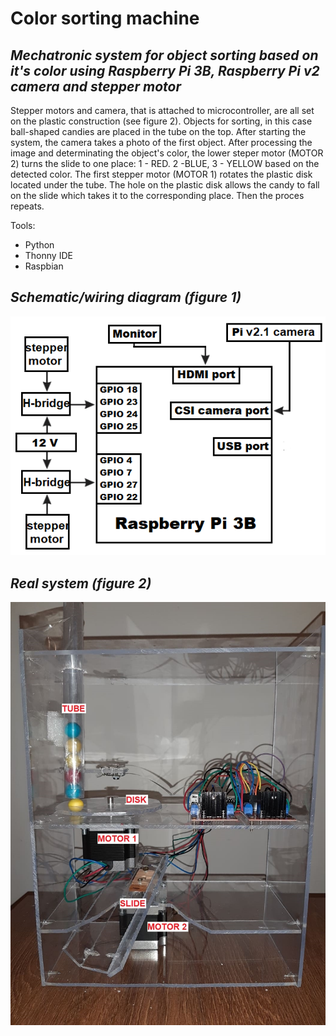 # Color sorting machine

## _Mechatronic system for object sorting based on it's color using Raspberry Pi 3B, Raspberry Pi v2 camera and stepper motor_

Stepper motors and camera, that is attached to microcontroller, are all set on the plastic construction (see figure 2). Objects for sorting, in this case ball-shaped candies are placed in the tube on the top. After starting the system, the camera takes a photo of the first object. After processing the image and determinating the object's color, the lower steper motor (MOTOR 2) turns the slide to one place: 1 - RED. 2 -BLUE, 3 - YELLOW based on the detected color. The first stepper motor (MOTOR 1) rotates the plastic disk located under the tube. The hole on the plastic disk allows the candy to fall on the slide which takes it to the corresponding place. Then the proces repeats.

Tools:
- Python
- Thonny IDE
- Raspbian

## _Schematic/wiring diagram (figure 1)_

![alt text](https://github.com/smuminovic/color-sorting-project/blob/main/shema.png?raw=true)

## _Real system (figure 2)_

![alt text](https://github.com/smuminovic/color-sorting-project/blob/main/system.jpg?raw=true)
